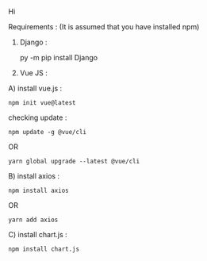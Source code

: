Hi

Requirements :
(It is assumed that you have installed npm)

1) Django :

    py -m pip install Django

2) Vue JS :

A) install vue.js :

    npm init vue@latest

checking update :

    npm update -g @vue/cli
         
OR
     
    yarn global upgrade --latest @vue/cli

B) install axios :

    npm install axios
         
OR
     
    yarn add axios


C) install chart.js :
     
    npm install chart.js
